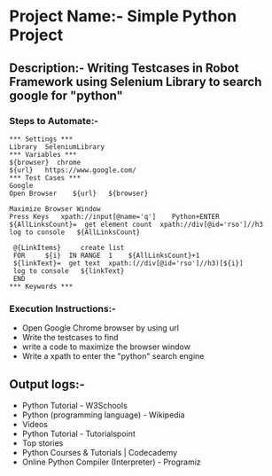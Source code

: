 # Project Name:- Simple Python Project

## Description:- Writing Testcases in Robot Framework using Selenium Library to search google for "python" 

### Steps to Automate:- 

    *** Settings ***
    Library  SeleniumLibrary
    *** Variables ***
    ${browser}  chrome
    ${url}   https://www.google.com/
    *** Test Cases ***
    Google
    Open Browser    ${url}   ${browser}

    Maximize Browser Window
    Press Keys   xpath://input[@name='q']    Python+ENTER
    ${AllLinksCount}=  get element count  xpath://div[@id='rso']//h3
    log to console   ${AllLinksCount}

     @{LinkItems}     create list
     FOR     ${i}  IN RANGE  1    ${AllLinksCount}+1
     ${linkText}=  get text  xpath:(//div[@id='rso']//h3)[${i}]
     log to console   ${linkText}
     END
    *** Keywords ***
    
### Execution Instructions:-

* Open Google Chrome browser by using url
* Write the testcases to find
* write a code to maximize the browser window 
* Write a xpath to enter the "python" search engine

## Output logs:-
 *    Python Tutorial - W3Schools
 *    Python (programming language) - Wikipedia
 *    Videos
 *    Python Tutorial - Tutorialspoint
 *    Top stories
 *    Python Courses & Tutorials | Codecademy
 *    Online Python Compiler (Interpreter) - Programiz



